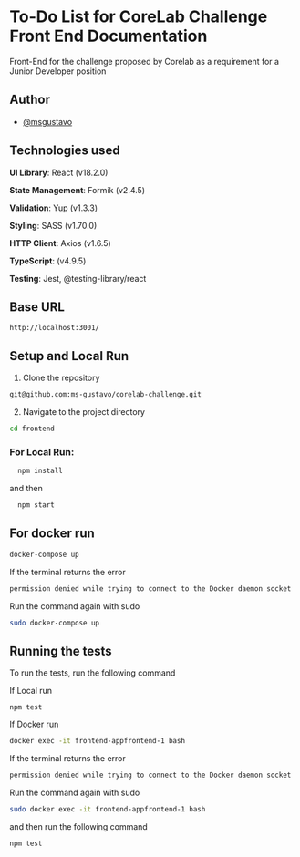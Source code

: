 # To-Do List for CoreLab Challenge Front End Documentation

Front-End for the challenge proposed by Corelab as a requirement for a Junior Developer position

## Author

- [@msgustavo](https://github.com/ms-gustavo)

## Technologies used

**UI Library**: React (v18.2.0)

**State Management**: Formik (v2.4.5)

**Validation**: Yup (v1.3.3)

**Styling**: SASS (v1.70.0)

**HTTP Client**: Axios (v1.6.5)

**TypeScript**: (v4.9.5)

**Testing**: Jest, @testing-library/react

## Base URL

`http://localhost:3001/`

## Setup and Local Run

1. Clone the repository

```bash
git@github.com:ms-gustavo/corelab-challenge.git
```

2. Navigate to the project directory

```bash
cd frontend
```
### For Local Run:

```bash
  npm install
```

and then

```bash
  npm start
```

## For docker run

```bash
docker-compose up
```
If the terminal returns the error

```bash
permission denied while trying to connect to the Docker daemon socket
```

Run the command again with sudo

```bash
sudo docker-compose up
```

## Running the tests

To run the tests, run the following command

If Local run

```
npm test
```

If Docker run

```bash
docker exec -it frontend-appfrontend-1 bash
```

If the terminal returns the error

```bash
permission denied while trying to connect to the Docker daemon socket
```

Run the command again with sudo

```bash
sudo docker exec -it frontend-appfrontend-1 bash
```

and then run the following command

```bash
npm test
```
